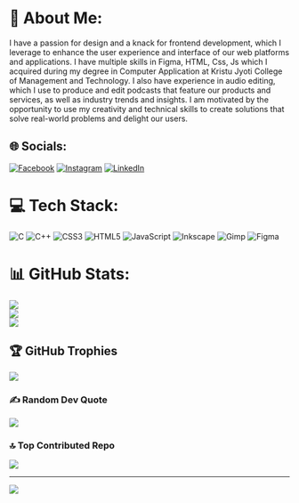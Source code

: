 # 💫 About Me:
I have a passion for design and a knack for frontend development, which I leverage to enhance the user experience and interface of our web platforms and applications. I have multiple skills in Figma, HTML, Css, Js which I acquired during my degree in Computer Application at Kristu Jyoti College of Management and Technology. I also have experience in audio editing, which I use to produce and edit podcasts that feature our products and services, as well as industry trends and insights. I am motivated by the opportunity to use my creativity and technical skills to create solutions that solve real-world problems and delight our users.

## 🌐 Socials:
[![Facebook](https://img.shields.io/badge/Facebook-%231877F2.svg?logo=Facebook&logoColor=white)](https://facebook.com/Amenda) [![Instagram](https://img.shields.io/badge/Instagram-%23E4405F.svg?logo=Instagram&logoColor=white)](https://instagram.com/amenda005) [![LinkedIn](https://img.shields.io/badge/LinkedIn-%230077B5.svg?logo=linkedin&logoColor=white)](https://linkedin.com/in/Amenda) 

# 💻 Tech Stack:
![C](https://img.shields.io/badge/c-%2300599C.svg?style=flat&logo=c&logoColor=white) ![C++](https://img.shields.io/badge/c++-%2300599C.svg?style=flat&logo=c%2B%2B&logoColor=white) ![CSS3](https://img.shields.io/badge/css3-%231572B6.svg?style=flat&logo=css3&logoColor=white) ![HTML5](https://img.shields.io/badge/html5-%23E34F26.svg?style=flat&logo=html5&logoColor=white) ![JavaScript](https://img.shields.io/badge/javascript-%23323330.svg?style=flat&logo=javascript&logoColor=%23F7DF1E) ![Inkscape](https://img.shields.io/badge/Inkscape-e0e0e0?style=flat&logo=inkscape&logoColor=080A13) ![Gimp](https://img.shields.io/badge/Gimp-657D8B?style=flat&logo=gimp&logoColor=FFFFFF) ![Figma](https://img.shields.io/badge/figma-%23F24E1E.svg?style=flat&logo=figma&logoColor=white)
# 📊 GitHub Stats:
![](https://github-readme-stats.vercel.app/api?username=Amendamaria&theme=radical&hide_border=false&include_all_commits=false&count_private=false)<br/>
![](https://github-readme-streak-stats.herokuapp.com/?user=Amendamaria&theme=radical&hide_border=false)<br/>
![](https://github-readme-stats.vercel.app/api/top-langs/?username=Amendamaria&theme=radical&hide_border=false&include_all_commits=false&count_private=false&layout=compact)

## 🏆 GitHub Trophies
![](https://github-profile-trophy.vercel.app/?username=Amendamaria&theme=radical&no-frame=false&no-bg=true&margin-w=4)

### ✍️ Random Dev Quote
![](https://quotes-github-readme.vercel.app/api?type=vetical&theme=tokyonight)

### 🔝 Top Contributed Repo
![](https://github-contributor-stats.vercel.app/api?username=Amendamaria&limit=5&theme=dark&combine_all_yearly_contributions=true)

---
[![](https://visitcount.itsvg.in/api?id=Amendamaria&icon=5&color=8)](https://visitcount.itsvg.in)

<!-- Proudly created with GPRM ( https://gprm.itsvg.in ) -->
